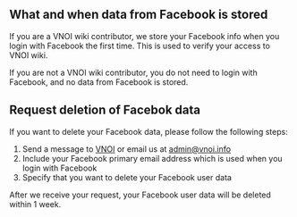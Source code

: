 ## What and when data from Facebook is stored

If you are a VNOI wiki contributor, we store your Facebook info when you login with Facebook the first time. This is used to verify your access to VNOI wiki.

If you are not a VNOI wiki contributor, you do not need to login with Facebook, and no data from Facebook is stored.

## Request deletion of Facebok data

If you want to delete your Facebook data, please follow the following steps:

1. Send a message to [VNOI](https://www.messenger.com/t/vnoi.wiki) or email us at admin@vnoi.info
2. Include your Facebook primary email address which is used when you login with Facebook
3. Specify that you want to delete your Facebook user data

After we receive your request, your Facebook user data will be deleted within 1 week.